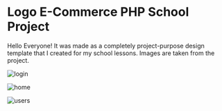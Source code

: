 # Logo E-Commerce PHP School Project

Hello Everyone! It was made as a completely project-purpose design template that I created for my school lessons. Images are taken from the project.

![login](https://user-images.githubusercontent.com/54374012/226488202-2e2491db-4535-41f1-bc19-740261ad651a.jpg)

![home](https://user-images.githubusercontent.com/54374012/226488205-ad7f528c-3523-4f80-b54f-2a29c69dfb77.jpg)

![users](https://user-images.githubusercontent.com/54374012/226488210-1cbc4a5b-650a-4d6b-8062-ac313680882f.jpg)
